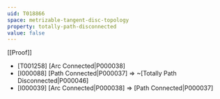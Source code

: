 ```yaml
---
uid: T018866
space: metrizable-tangent-disc-topology
property: totally-path-disconnected
value: false
---
```

[[Proof]]

* [T001258] [Arc Connected|P000038]
* [I000088] [Path Connected|P000037] => ~[Totally Path Disconnected|P000046]
* [I000039] [Arc Connected|P000038] => [Path Connected|P000037]

